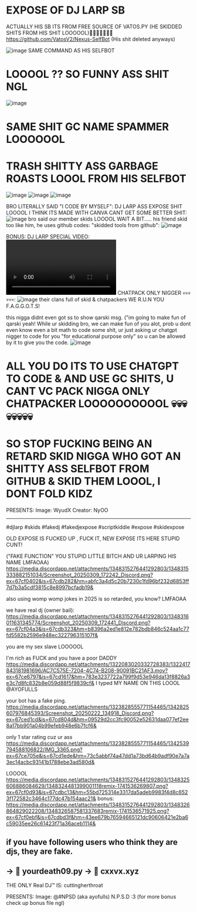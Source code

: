 # EXPOSE OF DJ LARP SB
ACTUALLY HIS SB ITS FROM FREE SOURCE OF VATOS.PY (HE SKIDDED SHITS FROM HIS SHIT LOOOOOL)🤣🤣🤣🤣🤣🤣🤣
https://github.com/VatosV2/Nexus-SelfBot
(His shit deleted anyways)


![image](https://github.com/user-attachments/assets/8a1f4a82-cb06-47d3-a162-90cb17acbabe) SAME COMMAND AS HIS SELFBOT
# LOOOOL ?? SO FUNNY ASS SHIT NGL
![image](https://github.com/user-attachments/assets/85b73998-6dd2-4d2a-84d8-cd3080026def)
# SAME SHIT GC NAME SPAMMER LOOOOOOL

# TRASH SHITTY ASS GARBAGE ROASTS LOOOL FROM HIS SELFBOT
![image](https://github.com/user-attachments/assets/82b4d41d-2fd0-411f-a263-9e4bf7d0c329)
![image](https://github.com/user-attachments/assets/d82b5cd7-9194-4f13-80b7-03eb424f5ba3)
![image](https://github.com/user-attachments/assets/6aa07ac3-05c6-49da-8c07-edc4e180e766)

BRO LITERALLY SAID "I CODE BY MYSELF":
DJ LARP ASS EXPOSE SHIT LOOOOL I THINK ITS MADE WITH CANVA CANT GET SOME BETTER SHIT:
![image](https://media.discordapp.net/attachments/1317779149234110524/1317779781332500500/IMG_20241130_001242.jpg?ex=675fed8f&is=675e9c0f&hm=53f3d4d07ad9e041493602099f3ee80be8cc66cc74c870bc0c293ba745ad4e17&)
bro said our member skids LOOOOL WAIT A BIT.....
his friend skid too like him, he uses github codes: "skidded tools from github":
![image](https://media.discordapp.net/attachments/1313325112422043689/1317779105961213984/IMG_2388.png?ex=67672d2e&is=6765dbae&hm=38d1aaa88c5aa948d6e738c10a6c6fa12ce0770e51fb6c4dd89ca84cdd35c542&)

BONUS:
DJ LARP SPECIAL VIDEO: ![video](https://images-ext-1.discordapp.net/external/iZNr3xqJFNsREoYexM8LiNMBc1Rz5oOUaVOWlnxwNMc/https/media.tenor.com/Mr83YIdluSMAAAPo/skid-can%2527t-code.mp4)
CHATPACK ONLY NIGGER 💀💀💀💀💀💀: ![image](https://media.discordapp.net/attachments/1317779149234110524/1317780755455283200/Screenshot_20241214_133836_com.Discord.jpg?ex=675fee77&is=675e9cf7&hm=24c2ea5976088f22aa879892c326f6302cdaec0e5e6120706f3b80d09cee64ed&)
their clans full of skid & chatpackers
WE R.U.N YOU F.A.G.G.O.T.S!

this nigga didnt even got ss to show qarski msg. ("im going to make fun of qarski yeah! While ur skidding bro, we can make fun of you alot, prob u dont even know even a bit math to code some shit, ur just asking ur chatgpt nigger to code for you "for educational purpose only" so u can be allowed by it to give you the code.
![image](https://media.discordapp.net/attachments/1317779149234110524/1317780876880515172/IMG_2377.png?ex=675fee94&is=675e9d14&hm=bb673e0bb706ab73a1801b9870fb59af48c4592035285256a581c9a93faaeda5&)



# ALL YOU DO ITS TO USE CHATGPT TO CODE & AND USE GC SHITS, U CANT VC PACK NIGGA ONLY CHATPACKER LOOOOOOOOOOL 💀💀💀💀💀💀💀💀
# SO STOP FUCKING BEING AN RETARD SKID NIGGA WHO GOT AN SHITTY ASS SELFBOT FROM GITHUB & SKID THEM LOOOL, I DONT FOLD KIDZ


PRESENTS:
Image: WyudX
Creator: NyOO

-----------
#djlarp
#skids
#fakedj
#fakedjexpose
#scriptkiddie
#expose
#skidexpose

OLD EXPOSE IS FUCKED UP , FUCK IT, NEW EXP0SE ITS HERE STUPID CUNT!

("FAKE FUNCTION" YOU STUPID LITTLE BITCH AND UR LARPING HIS NAME LMFAOAA)
https://media.discordapp.net/attachments/1348315276441292803/1348315333882151034/Screenshot_20250309_172242_Discord.png?ex=67cf0402&is=67cdb282&hm=abfc3a4d5c20b7230c1fd96bf232d6853ff7d7b3a5cdf3815c8e8997bcfadb19&

also using womp womp jokes in 2025 is so retarded, you know? LMFAOAA


we have real dj (owner bail):
https://media.discordapp.net/attachments/1348315276441292803/1348316011631345774/Screenshot_20250309_172441_Discord.png?ex=67cf04a3&is=67cdb323&hm=b8396a2ed1e812e782bdb846c524aa1c77fd5582b2596e948ec322796315107f&


you are my sex slave LOOOOOL


I'm rich as FUCK and you have a poor DADDY
https://media.discordapp.net/attachments/1322083020332728383/1322417843181981696/AC7C575E-7204-4C74-B208-90091BC21AF3.mov?ex=67ce6797&is=67cd1617&hm=783e3237722a799f9d53e946da13f8826a3e3c7d8fc832b8e059d88f5f9839cf&
I typed MY NAME ON THIS LOOOL @AYOFULLS

your bot has a fake ping.
https://media.discordapp.net/attachments/1323828555771154465/1342825607976845393/Screenshot_20250222_134918_Discord.png?ex=67ced1cd&is=67cd804d&hm=09529d2cc3fc90052e52631daa077ef2ee8a17bb901a04b99efeb948e6b7fcf6&

only 1 star rating cuz ur ass
https://media.discordapp.net/attachments/1323828555771154465/1342539794588106822/IMG_3365.png?ex=67ce705e&is=67cd1ede&hm=73c5abbf74a47dd1a73bd64b9adf90e7a7a3ec14acbc93141b1788ebe3ad580d&

LOOOOL
https://media.discordapp.net/attachments/1348315276441292803/1348325606886084629/1348324481399001118remix-1741536269807.png?ex=67cf0d93&is=67cdbc13&hm=55bd725314e3317da5adeb9983f4d8c6523f172582c3464c177dc47b154aac21&
bonus:
https://media.discordapp.net/attachments/1348315276441292803/1348326864829022208/1348326587581337683remix-1741536571925.png?ex=67cf0ebf&is=67cdbd3f&hm=43ee679b76594665121dc90606421e2ba6c59035ee26c61423f71a36aceb1114&

if you have following users who think they are djs, they are fake.
--------------------
-> 🤡 yourdeath09.py
-> 🤡 cxxvx.xyz
--------------------

THE ONLY Real DJ™️ IS:  cuttingherthroat

PRESENTS:
Image: @#NPSD (aka ayofulls)
N.P.S.D :3
(for more bonus check up bonus file ngl)
 
